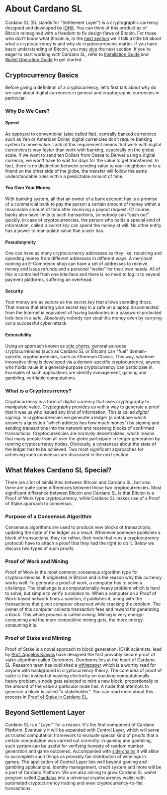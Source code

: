 # About Cardano SL

[//]: # (@any)

[//]: # (This is an example of one-line Markdown Commentary.)
[//]: #   (For information about documentation guidelines)
[//]: #   (please refer to file FOR_TECH_WRITERS.md in the)
[//]: #   (project root.)

[//]: # (This document is too verbose now)

[//]: # (TODO: When we have a glossary, make sure that all the)
[//]: # (      terms mentioned in this document are hyperlinked)

Cardano SL (SL stands for "Settlement Layer") is a cryptographic
currency designed and developed by [IOHK](https://iohk.io/team). You can
think of this product as of Bitcoin reimagined with a freedom to fix
design flaws of Bitcoin. For those
who don't know what Bitcoin is, in the [next
section](#cryptocurrency-basics) we'll talk a little
bit about what a cryptocurrency is and why do cryptocurrencies matter.
If you have basic understanding of Bitcoin, you may
[skip](#what-makes-cardano-sl-special) the next
section. If you're eager to start working with Cardano SL, refer to
[Installation Guide]() and [Wallet Operation Guide]() to get started.

## Cryptocurrency Basics

[//]: # (@any)

Before giving a definition of a cryptocurrency, let's first talk about
why do we care about digital currencies in general and cryptographic
currencies in particular. 

### Why Do We Care?

#### Speed

As opposed to conventional (also called fiat), centrally banked
currencies such as Yen or American Dollar, digital currencies don't
require banking system to move value. Lack of this requirement means
that work with digital currencies is way faster than work with banking,
especially on the global scale. If we want to send ten Dollars from
Osaka to Denver using a digital currency, we won't have to wait for days
for the value to get transferred. In fact, there is no distinction
between sending value to your neighbour or to a friend on the other
side of the globe, the transfer will follow the same
understandable rules within a predictable amount of time.

#### You Own Your Money

With banking system, all that an owner of a bank account has is a
promise of a commercial bank to pay the person a certain amount of money
within a reasonable amount of time after receiving a payout request. Of
course, banks also have limits to such transactions, so nobody can "cash
out" quickly. In case of cryptocurrencies, the person who holds a
special kind of information, called _a secret key_ can spend the money
at will. No other entity has a power to manipulate value that a user
has.

#### Pseudonymity

One can have as many cryptocurrency addresses as they like, receiving
and spending money from different addresses in different ways. A
merchant running an E-Commerce shop can have a set of addresses to
receive money and issue refunds and a personal "wallet" for their own
needs. All of this is controlled from one interface and there is no need
to log in to several payment platforms, suffering an overhead.

#### Security

Your money are as secure as the _secret key_ that allows spending those.
That means that storing your secret key in a safe on a laptop
disconnected from the Internet is equivalent of having banknotes in a
password-protected lock-box in a safe. Absolutely nobody can steal this
money even by carrying out a successful cyber-attack.

#### Extensibility

Using an approach known as [_side chains_](), general-purpose
cryptocurrencies (such as Cardano SL or Bitcoin) can "fuel"
domain-specific cryptocurrencies, such as Ethereum Classic. This way,
whatever innovative thing is developed via a domain-specific
cryptocurrency, anyone who holds value in a general-purpose
cryptocurrency can participate in. Examples of such applications are
identity management, gaming and gambling, verifiable computations.

### What is a Cryptocurrency?

Cryptocurrency is a form of digital currency that uses cryptography to
manipulate value. Cryptography provides us with a way to generate a
proof that it was us who issued any kind of information. This is called
_digital signing_. In cryptocurrencies we generate a ledger (a database
which answers a question "which address has how much money") by signing
and sending transactions into the network and receiving blocks of
confirmed transactions. Cryptocurrencies are normally decentralized,
which means that many people from all over the globe participate in
ledger generation by running cryptocurrency nodes. Obviously, a
consensus about the state of the ledger has to be achieved. Two most
significant approaches for achieving such consensus are discussed in the
next section.

## What Makes Cardano SL Special?

[//]: # (v0.1.0.0)

There are a lot of similarities between Bitcoin and Cardano
SL, but also there are quite some differences between those two
cryptocurrencies. Most significant difference between Bitcoin and
Cardano SL is that Bitcoin is a Proof of Work type cryptocurrency, while
Cardano SL makes use of a Proof of Stake approach to consensus.

### Purpose of a Consensus Algorithm

Consensus algorithms are used to produce new blocks of transactions,
updating the state of the ledger as a result. Whenever someone publishes
a block of transactions, they (or rather, their node that runs a
cryptocurrency protocol) have to attach a proof that they had the right
to do it. Below we discuss two types of such proofs.

### Proof of Work and Mining

Proof of Work is the most common consensus algorithm type for
cryptocurrencies. It originated in Bitcoin and is the reason why this
currency works well. To generate a proof of work, a computer has to
solve a challenge. The challenge is a computationally-heavy problem
which is hard to solve, but simple to verify a solution to. When a
computer on a Proof of Work-based network finds a solution, it publishes
it, along with the transactions that given computer observed while
cracking the problem. The owner of this computer collects transaction
fees and reward for generating a block. This whole process is called
_mining_. Mining is very energy-consuming and the more competitive
mining gets, the more energy-consuming it is.

### Proof of Stake and Minting

Proof of Stake is a novel approach to block generation. IOHK scientists,
lead by [Prof. Aggelos Kiayias](https://iohk.io/team/aggelos-kiayias/)
have designed the first provably secure proof of stake algorithm called
Ouroboros. Ouroboros lies at the heart of Cardano SL. Research team has
published a
[whitepaper](https://iohk.io/research/papers/a-provably-secure-proof-of-stake-blockchain-protocol/)
which is a worthy read for anyone with background in cryptocurrency
theory. The core idea of proof of stake is that instead of wasting
electricity on cracking computationally-heavy problem, a node gets
selected to mint a new block, proportionally to the amount of the value
a particular node has. A node that attempts to generate a block is
called "a stakeholder". You can read more about this process in [Proof
of Stake in Cardano SL]().

## Beyond Settlement Layer

[//]: # (<2017-02-20>)

Cardano SL is a "Layer" for a reason. It's the first component of
Cardano Platform. Eventually it will be expanded with Control Layer,
which will serve as trusted computation framework to evaluate special
kind of proofs that a certain computation was carried out correctly. In
gaming and gambling, such system can be useful for verifying honesty of
random number generation and game outcomes. Accompanied with [side
chains]() it will allow to accomplish such things as provably fair
distribution of winnings in games. The application of Control Layer lies
well beyond gaming and gambling applications. Identity management,
credit system and more will be a part of Cardano Platform. We are also
aiming to grow Cardano SL wallet program called [Daedalus]() into a
universal cryptocurrency wallet with automated cryptocurrency trading
and even cryptocurrency-to-fiat transactions.
